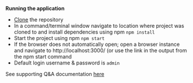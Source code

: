  **Running the application**
- [Clone](https://docs.github.com/en/repositories/creating-and-managing-repositories/cloning-a-repository) the repository
 - In a command/terminal window navigate to location where project was cloned to and install dependencies using npm
`npm install`
- Start the project using npm
`npm start`
- If the browser does not automatically open; open a browser instance and navigate to http://localhost:3000/ (or use the link in the output from the npm start command
- Default login username & password is `admin`

See supporting Q&A documentation [here](https://docs.google.com/document/d/1W3yeoDN98nAFspsKer229b4-DX2MARAT9C-F8w-WAN8/edit?usp=sharing)